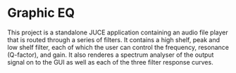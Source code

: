 # Graphic EQ

This project is a standalone JUCE application containing an audio file player that is routed through a series of filters.
It contains a high shelf, peak and low shelf filter, each of which the user can control the frequency, resonance (Q-factor), and gain.
It also renderes a spectrum analyser of the output signal on to the GUI as well as each of the three filter response curves.
